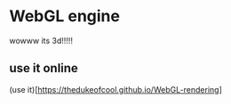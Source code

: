 # WebGL engine

wowww its 3d!!!!!

## use it online

(use it)[https://thedukeofcool.github.io/WebGL-rendering]
